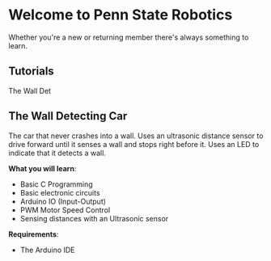 # Welcome to Penn State Robotics


Whether you're a new or returning member there's always something to learn.

## Tutorials
The Wall Det

## The Wall Detecting Car
The car that never crashes into a wall. Uses an ultrasonic distance sensor to drive forward until it senses a wall and stops right before it. Uses an LED to indicate that it detects a wall.


**What you will learn**:
 - Basic C Programming
 - Basic electronic circuits
 - Arduino IO (Input-Output)
 - PWM Motor Speed Control
 - Sensing distances with an Ultrasonic sensor

**Requirements**:
- The Arduino IDE 

<!--stackedit_data:
eyJoaXN0b3J5IjpbMTU1OTE1NiwtMTQwNTQ5NzEzOF19
-->